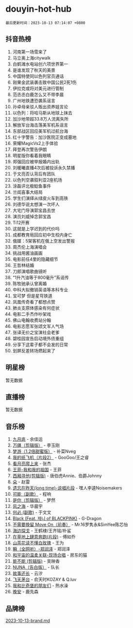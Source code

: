 # douyin-hot-hub

`最后更新时间：2023-10-13 07:14:07 +0800`

## 抖音热榜

1. 河南第一场雪来了
1. 马立奥上海citywalk
1. 白鹤滩水电站创六项世界第一
1. 是谁发现了秋天的美景
1. 中国特使同以色列官员通话
1. 刚果金武装袭击致中国公民2死1伤
1. 伊拉克或将对美元进行管制
1. 范丞丞白鹿怎么又不带李晨
1. 广州地铁遭恐袭系谣言
1. 孙卓母亲驳人贩出资养娃言论
1. 以色列：将哈马斯从地球上抹去
1. 加沙地带超33.8万人流离失所
1. 解放军台海击落美军机系谣言
1. 东部战区回应美军机过航台海
1. 红十字警告：加沙医院正变成墓地
1. 荣耀MagicVs2上手体验
1. 拜登再次警告伊朗
1. 明星版你看着我眼睛
1. 郑强回应被举报婚内出轨
1. 刘暖曦直播4次后被投诉永久禁播
1. 于文亮否认背后有团队
1. 以色列空袭叙利亚2座机场
1. 涂磊评北极鲶鱼事件
1. 兰闺喜事大结局
1. 学生们演绎从绿皮火车到高铁
1. 刘德华说太想演一次坏人
1. 大宅门导演郭宝昌去世
1. 演员刘威悼念郭宝昌
1. Ti12开赛
1. 这就是上学迟到的代价吗
1. 成都教育局回应初中生校内身亡
1. 俄媒：5架客机在俄上空发出警报
1. 周杰伦上海演唱会
1. 挑战用酱油画画
1. 电影前任4里的隐藏细节
1. 王哲林结婚
1. 刀郎演唱歌曲镜听
1. “1升汽油等于800毫升”系谣传
1. 陈牧驰承认曾离婚
1. 中科大拟撤销英语等本科专业
1. 宝可梦 但是星穹铁道
1. 凤凰传奇看了都想点赞
1. 肺炎支原体感染有何症状
1. 电影二手杰作吵架戏
1. 佛山电翰收费站分翰
1. 电影志愿军张颂文军人气场
1. 张译无价之宝演社会老爹
1. 碧桂园宣告启动境外债重组
1. 分享下这辈子都不会发的日常
1. 划屏反差转场燃起来了

## 明星榜

暂无数据

## 直播榜

暂无数据

## 音乐榜

1. [九月底](https://sf6-cdn-tos.douyinstatic.com/obj/tos-cn-ve-2774/oMfewG4PDTFhF8iz3OGQ7ABH5i6fCgnMaoCbzZ) - 余佳运
1. [万疆（剪辑版）](https://sf6-cdn-tos.douyinstatic.com/obj/tos-cn-ve-2774/ooG7oVgFlDTelKCjCsTTobQvbdtj1BBQXnfZd8) - 李玉刚
1. [梦游（1.2倍甜蜜版）](https://sf6-cdn-tos.douyinstatic.com/obj/tos-cn-ve-2774/o4gyAUm8hwufoEABmwVIiQtHsFuGzAEEWtNMzo) - 补菜Nveg
1. [我的纸飞机（片段2）](https://sf6-cdn-tos.douyinstatic.com/obj/tos-cn-ve-2774/oM2ZrKcg2CD5AeRB2gkeXOFB1IxAGJdZPazYHf) - GooGoo/王之睿
1. [看月亮爬上来](https://sf6-cdn-tos.douyinstatic.com/obj/tos-cn-ve-2774/356c324112764016b25295e535f2daf0) - 张杰
1. [王菲-我和我的祖国](https://sf6-cdn-tos.douyinstatic.com/obj/tos-cn-ve-2774/3ef0f373017541e18566595c96123cab) - 王菲
1. [西厢寻他(剪辑版)](https://sf3-cdn-tos.douyinstatic.com/obj/tos-cn-ve-2774/oUsAVfAQKlRNxEv5qxvIB8o5qmIWUcXbzJKJhw) - 唐伯虎Annie、伯爵Johnny
1. [朵](https://sf3-cdn-tos.douyinstatic.com/obj/tos-cn-ve-2774/932f5bdfcd7c47b880525e92ab8a4999) - 赵雷
1. [遗忘在昨天(long time)-说唱片段](https://sf3-cdn-tos.douyinstatic.com/obj/tos-cn-ve-2774/oIynqctDJIzUJY3Q2CeIFe5nA2gC7DS2bfZamd) - 嘿人李逵Noisemakers
1. [可能（副歌）](https://sf3-cdn-tos.douyinstatic.com/obj/tos-cn-ve-2774/cde1731888894259b333569393c2fb51) - 程响
1. [是你（剪辑版）](https://sf3-cdn-tos.douyinstatic.com/obj/tos-cn-ve-2774/46019dae783c4c969944217fe1cfafc4) - 梦然
1. [风之海](https://sf6-cdn-tos.douyinstatic.com/obj/tos-cn-ve-2774/oInqZ2gFbCQvB6wZNnZlJpBcfDBQ8t1e1XwYAi) - 华晨宇
1. [何必 (副歌)](https://sf3-cdn-tos.douyinstatic.com/obj/tos-cn-ve-2774/okuRVVnhXysQOM6IEAfyBsgzwvoF7Az6tNiWDB) - 于文文
1. [Black (Feat. 제니 of BLACKPINK)](https://sf3-cdn-tos.douyinstatic.com/obj/tos-cn-ve-2774/2eb92e2debbe4fe0a552bc099aef7f28) - G-Dragon
1. [不需要挽留 Move On（前奏）](https://sf6-cdn-tos.douyinstatic.com/obj/tos-cn-ve-2774/ooCBhgCCkF4nExzQL9WZSUbitfA8IsDkgQIYhe) - Mr.16罗隽永&SimYee陈芯怡
1. [海边探戈](https://sf3-cdn-tos.douyinstatic.com/obj/tos-cn-ve-2774/os9gE0VQCGqt6VQkZDyBBYvfSDY0QFe3vVmubn) - 王鹤棣/王齐铭/朴鲨
1. [在草地上肆意奔跑(片段)](https://sf3-cdn-tos.douyinstatic.com/obj/tos-cn-ve-2774/8831d494742f45dabdfa8adb8b817259) - 傅如乔
1. [山茶花读不懂白玫瑰](https://sf3-cdn-tos.douyinstatic.com/obj/tos-cn-ve-2774/osfn8B7DktrRHEPJgPCfDbw7QDQEkwC16BxZg9) - 王为
1. [瞬（全网听）-郑润泽](https://sf3-cdn-tos.douyinstatic.com/obj/tos-cn-ve-2774/o4Vb9eJZClCZTnRQYy0BRSeHGrDtrkrQgIBvQt) - 郑润泽
1. [和宇宙的温柔关联-现场合唱](https://sf3-cdn-tos.douyinstatic.com/obj/tos-cn-ve-2774/o0hONGDYQBgk0e5bqDeQOonVmncA6tC2nBwZLT) - 房东的猫
1. [能不能 (剪辑版)](https://sf6-cdn-tos.douyinstatic.com/obj/tos-cn-ve-2774/fc4a6c45b4a34277ba4088e1d7fdff98) - 吴映香
1. [NUNA（告白版）](https://sf6-cdn-tos.douyinstatic.com/obj/tos-cn-ve-2774/a65828cbd8ce41a78a430a58b49f4feb) - 队长
1. [故事还长](https://sf6-cdn-tos.douyinstatic.com/obj/tos-cn-ve-2774/30a26758c8594f0ab81ac675c33ee2c5) - 云汐
1. [飞天茅台](https://sf3-cdn-tos.douyinstatic.com/obj/tos-cn-ve-2774/o4GhTV5kIuMWmC2Ai1WzNglssgBfQaqQCSLxUU) - 俞天时KOZAY & Q.luv
1. [我和比奇堡的朋友们](https://sf3-cdn-tos.douyinstatic.com/obj/tos-cn-ve-2774/f0505db981ea4a6d91453a15924a82aa) - 热水澡
1. [晚安](https://sf3-cdn-tos.douyinstatic.com/obj/tos-cn-ve-2774/a724c5e224464218839820f4e4fd632f) - 鹿先森

## 品牌榜

[2023-10-13-brand.md](2023-10-13-brand.md)
